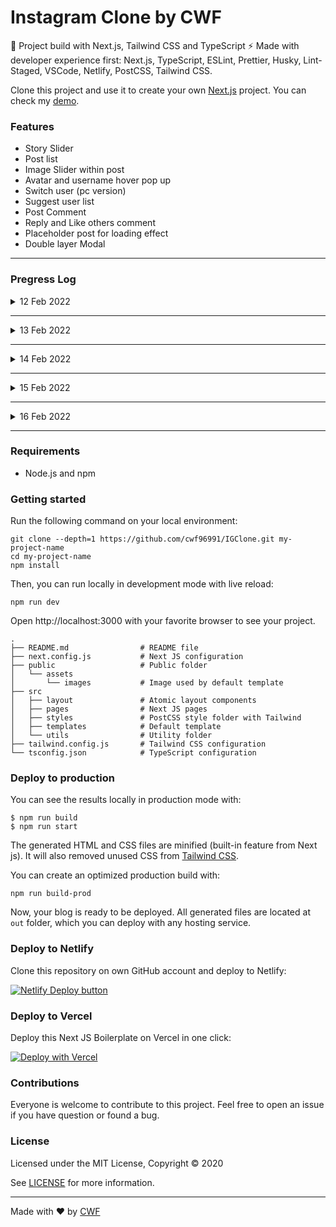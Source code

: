 # Instagram Clone by CWF

🚀 Project build with Next.js, Tailwind CSS and TypeScript ⚡️ Made with developer experience first: Next.js, TypeScript, ESLint, Prettier, Husky, Lint-Staged, VSCode, Netlify, PostCSS, Tailwind CSS.

Clone this project and use it to create your own [Next.js](https://nextjs.org) project. You can check my [demo](https://cwfgram.vercel.app/).

### Features

- Story Slider
- Post list
- Image Slider within post
- Avatar and username hover pop up
- Switch user (pc version)
- Suggest user list
- Post Comment
- Reply and Like others comment
- Placeholder post for loading effect
- Double layer Modal

---

### Pregress Log
<details>
  <summary>12 Feb 2022</summary>
  
  - Initialize project with NextJs stater
  - Complete story slider
  - Start building post
</details>

---
<details>
  <summary>13 Feb 2022</summary>

- Complete basic UI of post
- Complete user panel in PC version
- Add basic SEO
- Deploy to vercel 
</details>

---
<details>
  <summary>14 Feb 2022</summary>
  
- Complete comment section in PC version

</details>

---
<details>
  <summary>15 Feb 2022</summary>
  
- Placeholder post for loading effect
- Add more option modal on top of the post modal (double layer modal)

</details>

---

<details>
  <summary>16 Feb 2022</summary>
  
- Add userStore 
- Complete delete comment function

</details>

---

### Requirements

- Node.js and npm

### Getting started

Run the following command on your local environment:

```
git clone --depth=1 https://github.com/cwf96991/IGClone.git my-project-name
cd my-project-name
npm install
```

Then, you can run locally in development mode with live reload:

```
npm run dev
```

Open http://localhost:3000 with your favorite browser to see your project.

```
.
├── README.md                # README file
├── next.config.js           # Next JS configuration
├── public                   # Public folder
│   └── assets
│       └── images           # Image used by default template
├── src
│   ├── layout               # Atomic layout components
│   ├── pages                # Next JS pages
│   ├── styles               # PostCSS style folder with Tailwind
│   ├── templates            # Default template
│   └── utils                # Utility folder
├── tailwind.config.js       # Tailwind CSS configuration
└── tsconfig.json            # TypeScript configuration
```

### Deploy to production

You can see the results locally in production mode with:

```
$ npm run build
$ npm run start
```

The generated HTML and CSS files are minified (built-in feature from Next js). It will also removed unused CSS from [Tailwind CSS](https://tailwindcss.com).

You can create an optimized production build with:

```
npm run build-prod
```

Now, your blog is ready to be deployed. All generated files are located at `out` folder, which you can deploy with any hosting service.

### Deploy to Netlify

Clone this repository on own GitHub account and deploy to Netlify:

[![Netlify Deploy button](https://www.netlify.com/img/deploy/button.svg)](https://app.netlify.com/start/deploy?repository=https://github.com/ixartz/Next-js-Boilerplate)

### Deploy to Vercel

Deploy this Next JS Boilerplate on Vercel in one click:

[![Deploy with Vercel](https://vercel.com/button)](https://vercel.com/new/git/external?repository-url=https%3A%2F%2Fgithub.com%2Fixartz%2FNext-js-Boilerplate)

### Contributions

Everyone is welcome to contribute to this project. Feel free to open an issue if you have question or found a bug.

### License

Licensed under the MIT License, Copyright © 2020

See [LICENSE](LICENSE) for more information.

---

Made with ♥ by [CWF](https://cwf96991.github.io/) 

<!--
[![Sponsor Next JS Boilerplate](https://cdn.buymeacoffee.com/buttons/default-red.png)](https://www.buymeacoffee.com/ixartz) 
-->
